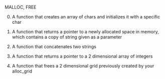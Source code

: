 MALLOC, FREE

0. A function that creates an array of chars and initializes it with a specific char

1. A function that returns a pointer to a newly allocated space in memory, which contains a copy of string given as a parameter

2. A function that concatenates two strings

3. A function that returns a pointer to a 2 dimensional array of integers

4. A function that frees a 2 dimensional grid previously created by your alloc_grid
 
